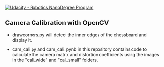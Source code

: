 [![Udacity - Robotics NanoDegree Program](https://s3-us-west-1.amazonaws.com/udacity-robotics/Extra+Images/RoboND_flag.png)](https://www.udacity.com/robotics)

## Camera Calibration with OpenCV

* drawcorners.py will detect the inner edges of the chessboard and display it.

* cam_cali.py and cam_cali.ipynb in this repository contains code to calculate the camera matrix and distortion coefficients using the images in the "cali_wide" and "cali_small" folders.

